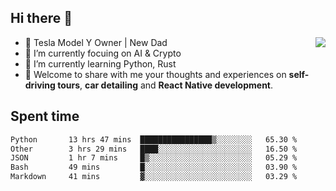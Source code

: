 ## Hi there 👋
<img align="right" src="https://github-readme-stats.vercel.app/api?username=ljunb&show_icons=true&icon_color=CE1D2D&text_color=718096&bg_color=00000000&hide_title=true&hide_border=true" />

- 🚗 Tesla Model Y Owner | New Dad
- 🔭 I’m currently focuing on AI & Crypto
- 🌱 I’m currently learning Python, Rust
- 💬 Welcome to share with me your thoughts and experiences on **self-driving tours**, **car detailing** and **React Native development**.




## Spent time
<!--START_SECTION:waka-->

```txt
Python       13 hrs 47 mins  ████████████████▒░░░░░░░░   65.30 %
Other        3 hrs 29 mins   ████░░░░░░░░░░░░░░░░░░░░░   16.50 %
JSON         1 hr 7 mins     █▒░░░░░░░░░░░░░░░░░░░░░░░   05.29 %
Bash         49 mins         █░░░░░░░░░░░░░░░░░░░░░░░░   03.90 %
Markdown     41 mins         ▓░░░░░░░░░░░░░░░░░░░░░░░░   03.29 %
```

<!--END_SECTION:waka-->
